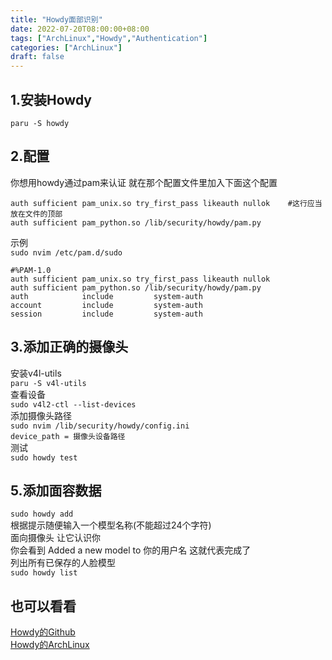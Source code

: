 ```yaml
---
title: "Howdy面部识别"
date: 2022-07-20T08:00:00+08:00
tags: ["ArchLinux","Howdy","Authentication"]
categories: ["ArchLinux"]
draft: false
---
```


## 1.安装Howdy

`paru -S howdy`

## 2.配置

你想用howdy通过pam来认证 就在那个配置文件里加入下面这个配置

```
auth sufficient pam_unix.so try_first_pass likeauth nullok    #这行应当放在文件的顶部
auth sufficient pam_python.so /lib/security/howdy/pam.py
```

示例  
`sudo nvim /etc/pam.d/sudo`

```
#%PAM-1.0
auth sufficient pam_unix.so try_first_pass likeauth nullok
auth sufficient pam_python.so /lib/security/howdy/pam.py
auth            include         system-auth
account         include         system-auth
session         include         system-auth
```

## 3.添加正确的摄像头

安装v4l-utils  
`paru -S v4l-utils`  
查看设备  
`sudo v4l2-ctl --list-devices`  
添加摄像头路径  
`sudo nvim /lib/security/howdy/config.ini`  
`device_path = 摄像头设备路径`  
测试  
`sudo howdy test`

## 5.添加面容数据

`sudo howdy add`  
根据提示随便输入一个模型名称(不能超过24个字符)  
面向摄像头 让它认识你  
你会看到 Added a new model to 你的用户名 这就代表完成了  
列出所有已保存的人脸模型  
`sudo howdy list`

## 也可以看看

[Howdy的Github](https://github.com/boltgolt/howdy)  
[Howdy的ArchLinux](https://wiki.archlinux.org/title/Howdy)